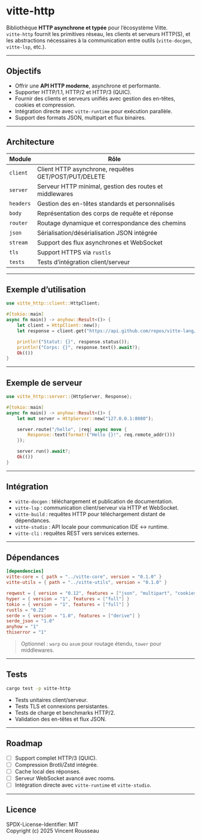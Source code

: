 

# vitte-http

Bibliothèque **HTTP asynchrone et typée** pour l’écosystème Vitte.  
`vitte-http` fournit les primitives réseau, les clients et serveurs HTTP(S), et les abstractions nécessaires à la communication entre outils (`vitte-docgen`, `vitte-lsp`, etc.).

---

## Objectifs

- Offrir une **API HTTP moderne**, asynchrone et performante.  
- Supporter HTTP/1.1, HTTP/2 et HTTP/3 (QUIC).  
- Fournir des clients et serveurs unifiés avec gestion des en-têtes, cookies et compression.  
- Intégration directe avec `vitte-runtime` pour exécution parallèle.  
- Support des formats JSON, multipart et flux binaires.

---

## Architecture

| Module        | Rôle |
|---------------|------|
| `client`      | Client HTTP asynchrone, requêtes GET/POST/PUT/DELETE |
| `server`      | Serveur HTTP minimal, gestion des routes et middlewares |
| `headers`     | Gestion des en-têtes standards et personnalisés |
| `body`        | Représentation des corps de requête et réponse |
| `router`      | Routage dynamique et correspondance des chemins |
| `json`        | Sérialisation/désérialisation JSON intégrée |
| `stream`      | Support des flux asynchrones et WebSocket |
| `tls`         | Support HTTPS via `rustls` |
| `tests`       | Tests d’intégration client/serveur |

---

## Exemple d’utilisation

```rust
use vitte_http::client::HttpClient;

#[tokio::main]
async fn main() -> anyhow::Result<()> {
    let client = HttpClient::new();
    let response = client.get("https://api.github.com/repos/vitte-lang/vitte").await?;

    println!("Statut: {}", response.status());
    println!("Corps: {}", response.text().await?);
    Ok(())
}
```

---

## Exemple de serveur

```rust
use vitte_http::server::{HttpServer, Response};

#[tokio::main]
async fn main() -> anyhow::Result<()> {
    let mut server = HttpServer::new("127.0.0.1:8080");

    server.route("/hello", |req| async move {
        Response::text(format!("Hello {}!", req.remote_addr()))
    });

    server.run().await?;
    Ok(())
}
```

---

## Intégration

- `vitte-docgen` : téléchargement et publication de documentation.  
- `vitte-lsp` : communication client/serveur via HTTP et WebSocket.  
- `vitte-build` : requêtes HTTP pour téléchargement distant de dépendances.  
- `vitte-studio` : API locale pour communication IDE ↔ runtime.  
- `vitte-cli` : requêtes REST vers services externes.

---

## Dépendances

```toml
[dependencies]
vitte-core = { path = "../vitte-core", version = "0.1.0" }
vitte-utils = { path = "../vitte-utils", version = "0.1.0" }

reqwest = { version = "0.12", features = ["json", "multipart", "cookies", "gzip"] }
hyper = { version = "1", features = ["full"] }
tokio = { version = "1", features = ["full"] }
rustls = "0.22"
serde = { version = "1.0", features = ["derive"] }
serde_json = "1.0"
anyhow = "1"
thiserror = "1"
``` 

> Optionnel : `warp` ou `axum` pour routage étendu, `tower` pour middlewares.

---

## Tests

```bash
cargo test -p vitte-http
```

- Tests unitaires client/serveur.  
- Tests TLS et connexions persistantes.  
- Tests de charge et benchmarks HTTP/2.  
- Validation des en-têtes et flux JSON.

---

## Roadmap

- [ ] Support complet HTTP/3 (QUIC).  
- [ ] Compression Brotli/Zstd intégrée.  
- [ ] Cache local des réponses.  
- [ ] Serveur WebSocket avancé avec rooms.  
- [ ] Intégration directe avec `vitte-runtime` et `vitte-studio`.

---

## Licence

SPDX-License-Identifier: MIT  
Copyright (c) 2025 Vincent Rousseau